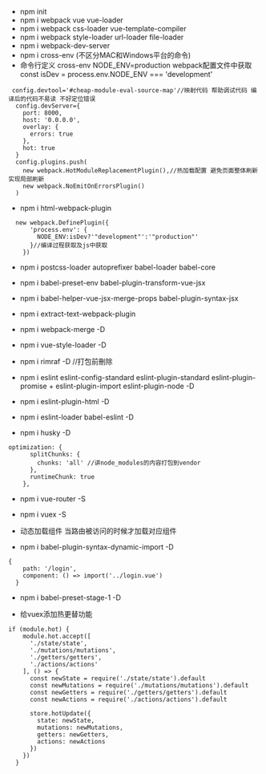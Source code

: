 + npm init
+ npm i webpack vue vue-loader
+ npm i webpack css-loader vue-template-compiler
+ npm i webpack style-loader url-loader file-loader
+ npm i webpack-dev-server
+ npm i cross-env (不区分MAC和Windows平台的命令)
+ 命令行定义 cross-env NODE_ENV=production
 webpack配置文件中获取 const isDev = process.env.NODE_ENV === 'development'
```
 config.devtool='#cheap-module-eval-source-map'//映射代码 帮助调试代码 编译后的代码不易读 不好定位错误
  config.devServer={
    port: 8000,
    host: '0.0.0.0',
    overlay: {
      errors: true
    },
    hot: true
  }
  config.plugins.push(
    new webpack.HotModuleReplacementPlugin(),//热加载配置 避免页面整体刷新 实现局部刷新
    new webpack.NoEmitOnErrorsPlugin()
  )
```
+  npm i html-webpack-plugin

```
  new webpack.DefinePlugin({
      'process.env': {
        NODE_ENV:isDev?'"development"':'"production"'
      }//编译过程获取及js中获取
    })
```
+ npm i postcss-loader autoprefixer babel-loader babel-core
+ npm i babel-preset-env babel-plugin-transform-vue-jsx
+ npm i babel-helper-vue-jsx-merge-props babel-plugin-syntax-jsx
+ npm i extract-text-webpack-plugin
+ npm i webpack-merge -D
+ npm i vue-style-loader -D
+ npm i rimraf -D //打包前刪除

+ npm i eslint eslint-config-standard eslint-plugin-standard eslint-plugin-promise + eslint-plugin-import eslint-plugin-node -D
+ npm i eslint-plugin-html -D
+ npm i eslint-loader babel-eslint -D
+ npm i husky -D

```
optimization: {
      splitChunks: {
        chunks: 'all' //讲node_modules的内容打包到vendor
      },
      runtimeChunk: true
    },
```

+ npm i vue-router -S
+ npm i vuex -S

+ 动态加载组件
当路由被访问的时候才加载对应组件
+ npm i babel-plugin-syntax-dynamic-import -D

```
{
    path: '/login',
    component: () => import('../login.vue')
  }
```
+ npm i babel-preset-stage-1 -D

+ 给vuex添加热更替功能

```
if (module.hot) {
    module.hot.accept([
      './state/state',
      './mutations/mutations',
      './getters/getters',
      './actions/actions'
    ], () => {
      const newState = require('./state/state').default
      const newMutations = require('./mutations/mutations').default
      const newGetters = require('./getters/getters').default
      const newActions = require('./actions/actions').default

      store.hotUpdate({
        state: newState,
        mutations: newMutations,
        getters: newGetters,
        actions: newActions
      })
    })
  }
```
